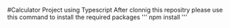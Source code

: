 #Calculator Project using Typescript
After clonnig this repositry please use this command to install the required packages
'''
npm install
'''